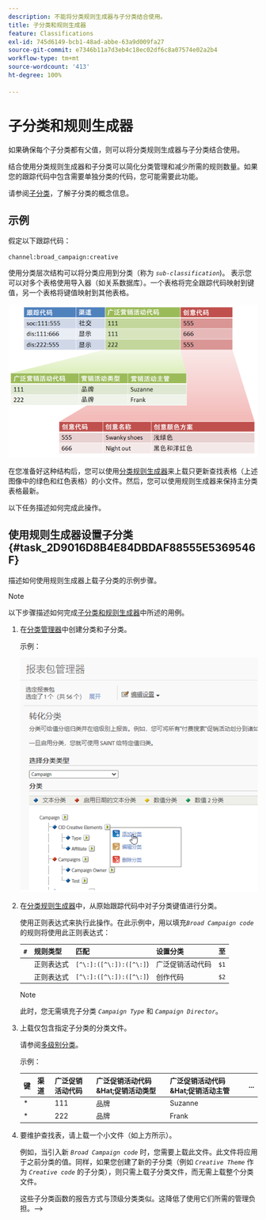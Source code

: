 ```yaml
---
description: 不能将分类规则生成器与子分类结合使用。
title: 子分类和规则生成器
feature: Classifications
exl-id: 745d6149-bcb1-48ad-abbe-63a9d009fa27
source-git-commit: e7346b11a7d3eb4c18ec02df6c8a07574e02a2b4
workflow-type: tm+mt
source-wordcount: '413'
ht-degree: 100%

---
```


# 子分类和规则生成器

如果确保每个子分类都有父值，则可以将分类规则生成器与子分类结合使用。

结合使用分类规则生成器和子分类可以简化分类管理和减少所需的规则数量。如果您的跟踪代码中包含需要单独分类的代码，您可能需要此功能。

请参阅[子分类](/help/components/classifications/c-sub-classifications.md)，了解子分类的概念信息。

## 示例

假定以下跟踪代码：

`channel:broad_campaign:creative`

使用分类层次结构可以将分类应用到分类（称为 *`sub-classification`*)。 表示您可以对多个表格使用导入器（如关系数据库）。一个表格将完全跟踪代码映射到键值，另一个表格将键值映射到其他表格。

![](assets/sub_class_table.png)

在您准备好这种结构后，您可以使用[分类规则生成器](/help/components/classifications/crb/classification-rule-builder.md)来上载只更新查找表格（上述图像中的绿色和红色表格）的小文件。然后，您可以使用规则生成器来保持主分类表格最新。

以下任务描述如何完成此操作。

## 使用规则生成器设置子分类{#task_2D9016D8B4E84DBDAF88555E5369546F}

描述如何使用规则生成器上载子分类的示例步骤。

>[!NOTE]
>
>以下步骤描述如何完成[子分类和规则生成器](/help/components/classifications/crb/sub-classification-rule-builder.md)中所述的用例。

1. 在[分类管理器](https://experienceleague.adobe.com/docs/analytics/components/classifications/c-classifications.html?lang=zh-Hans)中创建分类和子分类。

   示例：

   ![步骤信息](/help/admin/admin/assets/sub_class_create.png)

1. 在[分类规则生成器](/help/components/classifications/crb/classification-rule-builder.md)中，从原始跟踪代码中对子分类键值进行分类。

   使用正则表达式来执行此操作。在此示例中，用以填充&#x200B;*`Broad Campaign code`*&#x200B;的规则将使用此正则表达式：

   | `#` | 规则类型 | 匹配 | 设置分类 | 至 |
   |---|---|---|---|---|
   |  | 正则表达式 | `[^\:]:([^\:]):([^\:]`) | 广泛促销活动代码 | `$1` |
   |  | 正则表达式 | `[^\:]:([^\:]):([^\:]`) | 创作代码 | `$2` |

   >[!NOTE]
   >
   >此时，您无需填充子分类 *`Campaign Type`* 和 *`Campaign Director`*。

1. 上载仅包含指定子分类的分类文件。

   请参阅[多级别分类](/help/components/classifications/c-sub-classifications.md)。

   示例：

   | 键 | 渠道 | 广泛促销活动代码 | 广泛促销活动代码&amp;Hat;促销活动类型 | 广泛促销活动代码&amp;Hat;促销活动主管 | ... |
   |---|---|---|---|---|---|
   | &#42; |  | 111 | 品牌 | Suzanne |  |
   | &#42; |  | 222 | 品牌 | Frank |  |

1. 要维护查找表，请上载一个小文件（如上方所示）。

   例如，当引入新 *`Broad Campaign code`* 时，您需要上载此文件。此文件将应用于之前分类的值。同样，如果您创建了新的子分类（例如 *`Creative Theme`* 作为 *`Creative code`* 的子分类），则只需上载子分类文件，而无需上载整个分类文件。

   这些子分类函数的报告方式与顶级分类类似。这降低了使用它们所需的管理负担。-->
